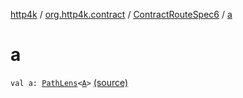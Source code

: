 [http4k](../../index.md) / [org.http4k.contract](../index.md) / [ContractRouteSpec6](index.md) / [a](./a.md)

# a

`val a: `[`PathLens`](../../org.http4k.lens/-path-lens/index.md)`<`[`A`](-binder/index.md#A)`>` [(source)](https://github.com/http4k/http4k/blob/master/http4k-contract/src/main/kotlin/org/http4k/contract/routeSpec.kt#L125)